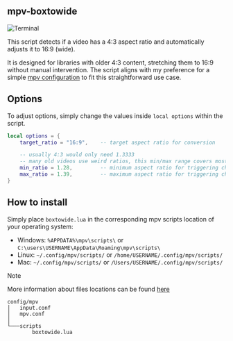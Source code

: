 ## mpv-boxtowide
![Terminal](https://github.com/user-attachments/assets/aee0410e-1110-4f07-9405-e4578eff6ebf)

This script detects if a video has a 4:3 aspect ratio and automatically adjusts it to 16:9 (wide).

It is designed for libraries with older 4:3 content, stretching them to 16:9 without manual intervention. The script aligns with my preference for a simple [mpv configuration](https://github.com/Samillion/mpv-conf) to fit this straightforward use case.

## Options
To adjust options, simply change the values inside `local options` within the script.

```lua
local options = {
    target_ratio = "16:9",    -- target aspect ratio for conversion

    -- usually 4:3 would only need 1.3333
    -- many old videos use weird ratios, this min/max range covers most of them
    min_ratio = 1.28,         -- minimum aspect ratio for triggering change
    max_ratio = 1.39,         -- maximum aspect ratio for triggering change
}
```

## How to install
Simply place `boxtowide.lua` in the corresponding mpv scripts location of your operating system:

- Windows: `%APPDATA%\mpv\scripts\` or `C:\users\USERNAME\AppData\Roaming\mpv\scripts\`
- Linux: `~/.config/mpv/scripts/` or `/home/USERNAME/.config/mpv/scripts/`
- Mac: `~/.config/mpv/scripts/` or `/Users/USERNAME/.config/mpv/scripts/`

> [!NOTE]
> More information about files locations can be found  [here](https://mpv.io/manual/master/#files)

```
config/mpv
│   input.conf
│   mpv.conf
│
└───scripts
        boxtowide.lua
```
